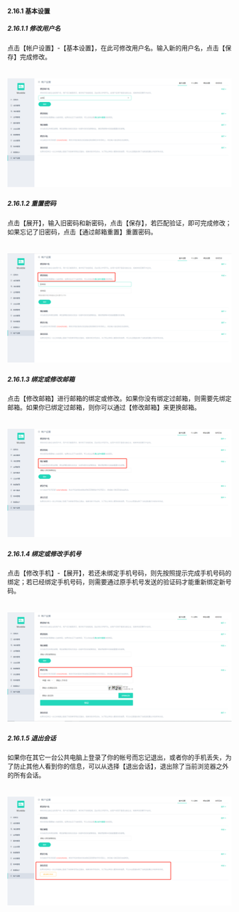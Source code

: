 #### 2.16.1 基本设置

##### 2.16.1.1 修改用户名

点击【帐户设置】-【基本设置】，在此可修改用户名。输入新的用户名，点击【保存】完成修改。

# ![](/assets/16.1基本设置.png)

##### 2.16.1.2 重置密码

点击【展开】，输入旧密码和新密码，点击【保存】，若匹配验证，即可完成修改；如果忘记了旧密码，点击【通过邮箱重置】重置密码。

# ![](/assets/16.2重置密码.png)

##### 2.16.1.3 绑定或修改邮箱

点击【修改邮箱】进行邮箱的绑定或修改。如果你没有绑定过邮箱，则需要先绑定邮箱。如果你已绑定过邮箱，则你可以通过【修改邮箱】来更换邮箱。

# ![](/assets/16.3绑定邮箱.png)

##### 2.16.1.4 绑定或修改手机号

点击【修改手机】-【展开】，若还未绑定手机号码，则先按照提示完成手机号码的绑定；若已经绑定手机号码，则需要通过原手机号发送的验证码才能重新绑定新号码。

# ![](/assets/16.4修改手机号.png)

##### 2.16.1.5 退出会话

如果你在其它一台公共电脑上登录了你的帐号而忘记退出，或者你的手机丢失，为了防止其他人看到你的信息，可以从选择【退出会话】，退出除了当前浏览器之外的所有会话。

# ![](/assets/16.1.5退出会话.png)


